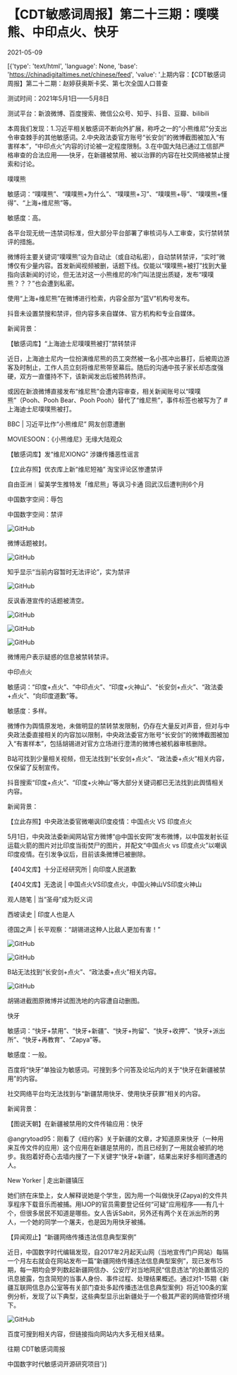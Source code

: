 # 【CDT敏感词周报】第二十三期：噗噗熊、中印点火、快牙

2021-05-09

[{'type': 'text/html', 'language': None, 'base': 'https://chinadigitaltimes.net/chinese/feed', 'value': '上期内容：【CDT敏感词周报】第二十二期：赵婷获奥斯卡奖、第七次全国人口普查

测试时间：2021年5月1日——5月8日

测试平台：新浪微博、百度搜索、微信公众号、知乎、抖音、豆瓣、bilibili



本周我们发现：1.习近平相关敏感词不断向外扩展，称呼之一的“小熊维尼”分支出令审查棘手的其他敏感词。2.中央政法委官方账号“长安剑”的微博截图被加入“有害样本”，“中印点火”内容的讨论被一定程度限制。3.在中国大陆已通过工信部严格审查的合法应用——快牙，在新疆被禁用、被以治罪的内容在社交网络被禁止搜索和讨论。

噗噗熊

敏感词：“噗噗熊”、“噗噗熊+为什么”、“噗噗熊+习”、“噗噗熊+辱”、“噗噗熊+懂得”、“上海+维尼熊”等。

敏感度：高。



各平台现无统一违禁词标准，但大部分平台部署了审核词与人工审查，实行禁转禁评的措施。

微博将主要关键词“噗噗熊”设为自动止（或自动私密），自动禁转禁评，“实时”微博仅有少量内容。首发新闻视频被删，话题下线。仅能以“噗噗熊+被打”找到大量指向该新闻的讨论，但无法对这一小熊维尼的冷门叫法提出质疑，发布“噗噗熊？？？”也会遭到私密。

使用“上海+维尼熊”在微博进行检索，内容全部为“蓝V”机构号发布。

抖音未设置禁搜和禁评，但内容多来自媒体、官方机构和专业自媒体。



新闻背景：



【敏感词库】“上海迪士尼噗噗熊被打”禁转禁评





近日，上海迪士尼内一位扮演维尼熊的员工突然被一名小孩冲出暴打，后被周边游客及时制止，工作人员立刻将维尼熊带至幕后。随后的沟通中孩子家长却态度强硬，双方一直僵持不下，该新闻发出后被热转热评。

或因在新浪微博直接发布“维尼熊”会遭内容审查，相关新闻账号以“噗噗熊”（Pooh、Pooh Bear、Pooh Pooh）替代了“维尼熊”，事件标签也被写为了 #上海迪士尼噗噗熊被打。





BBC | 习近平比作“小熊维尼” 网友创意遭删

MOVIESOON：《小熊维尼》无缘大陆观众

【敏感词库】发“维尼XIONG” 涉嫌传播恶性谣言

【立此存照】优衣库上新“维尼短袖” 淘宝评论区惨遭禁评

自由亚洲｜留美学生推特发「维尼熊」等讽习卡通 回武汉后遭判刑6个月

中国数字空间：辱包

中国数字空间：禁评



![GitHub](https://chinadigitaltimes.net/chinese/files/2021/05/Screenshot_20210507-193923-1024x539.png)

微博话题被封。

![GitHub](https://chinadigitaltimes.net/chinese/files/2021/05/知乎噗噗熊.png)

知乎显示“当前内容暂时无法评论”，实为禁评

![GitHub](https://chinadigitaltimes.net/chinese/files/2021/05/Screenshot_20210507-185130-560x1024.png)

反讽香港宣传的话题被清空。

![GitHub](https://chinadigitaltimes.net/chinese/files/2021/05/Screenshot_20210507-184628-1002x1024.png)

![GitHub](https://chinadigitaltimes.net/chinese/files/2021/05/Screenshot_20210507-184540-564x1024.png)

![GitHub](https://chinadigitaltimes.net/chinese/files/2021/05/Screenshot_20210507-184628-1002x1024.png)

微博用户表示疑惑的信息被禁转禁评。

中印点火

敏感词：“印度+点火”、“中印点火”、“印度+火神山”、“长安剑+点火”、“政法委+点火”、“向印度道歉”等。

敏感度：多样。





微博作为舆情原发地，未做明显的禁转禁发限制，仍存在大量反对声音，但对与中央政法委直接相关的内容加以限制，中央政法委官方账号“长安剑”的微博截图被加入“有害样本”，包括胡锡进对官方立场进行澄清的微博也被机器审核删除。





B站可找到少量相关视频，但无法找到“长安剑+点火”、“政法委+点火”相关内容，仅保留了反制宣传。





抖音搜索“印度+点火”、“印度+火神山”等大部分关键词都已无法找到此舆情相关内容。





新闻背景：



【立此存照】中央政法委官微嘲讽印度疫情：中国点火 VS 印度点火





5月1日，中央政法委新闻网站官方微博“@中国长安网”发布微博，以中国发射长征运载火箭的图片对比印度当街焚尸的图片，并配文“中国点火 vs 印度点火”以嘲讽印度疫情。在引发争议后，目前该条微博已被删除。







【404文库】十分正经研究所 | 向印度人民道歉





【404文库】无逸说 | 中国点火VS印度点火，中国火神山VS印度火神山





观人随笔 | 当“圣母”成为贬义词





西坡读史 | 印度人也是人





德国之声 | 长平观察：“胡锡进这种人比敌人更加有害！”





![GitHub](https://chinadigitaltimes.net/chinese/files/2021/05/B站点火-1024x953.png)

![GitHub](https://chinadigitaltimes.net/chinese/files/2021/05/B站点火1-1024x565.png)

B站无法找到“长安剑+点火”、“政法委+点火”相关内容。



![GitHub](https://chinadigitaltimes.net/chinese/files/2021/05/E0W9RSLVgAANgxZ-474x1024.jpg)

胡锡进截图原微博并试图洗地的内容遭自动删图。



快牙

敏感词：“快牙+禁用”、“快牙+新疆”、“快牙+拘留”、“快牙+收押”、“快牙+派出所”、“快牙+再教育”、“Zapya”等。

敏感度：一般。





百度将“快牙”单独设为敏感词。可搜到多个问答及论坛内的关于“快牙在新疆被禁用”的内容。





社交网络平台均无法找到与“新疆禁用快牙、使用快牙获罪”相关的内容。





新闻背景：



【图说天朝】在新疆被禁用的文件传输应用：快牙





@angrytoad95：刚看了《纽约客》关于新疆的文章，才知道原来快牙（一种用来互传文件的应用）这个应用在新疆是禁用的，而且已经到了一用就会被抓的地步。我抱着好奇心去墙内搜了一下关键字“快牙+新疆”，结果出来好多相同遭遇的人。





New Yorker | 走出新疆镇压





她们挤在床垫上，女人解释说她是个学生，因为用一个叫做快牙(Zapya)的文件共享程序下载音乐而被捕。用IJOP的官员需要登记任何“可疑”应用程序——有几十个，但很多居民不知道是哪些。女人告诉Sabit，另外还有两个关在派出所的男人，一个她的同学一个屠夫，也是因为用快牙被捕。





【异闻观止】“新疆网络传播违法信息典型案例”





近日，中国数字时代编辑发现，自2017年2月起天山网（当地宣传门户网站）每隔一个月左右就会在网站发布一篇“新疆网络传播违法信息典型案例”，现已发布15期，每一期均会罗列数起新疆网信办、公安厅对当地网民“信息违法”的处置情况的讯息披露，包含简短的当事人身份、事件过程、处理结果概述。通过对1-15期《新疆互联网信息办公室等有关部门查处多起传播违法信息典型案例》将近100条的案例分析，发现了以下典型，这些典型显示出新疆处于一个极其严密的网络管控环境下。



![GitHub](https://chinadigitaltimes.net/chinese/files/2021/05/百度快牙-884x1024.png)

百度可搜到相关内容，但链接指向网站内大多无相关结果。



往期 CDT敏感词周报 

中国数字时代敏感词开源研究项目'}]